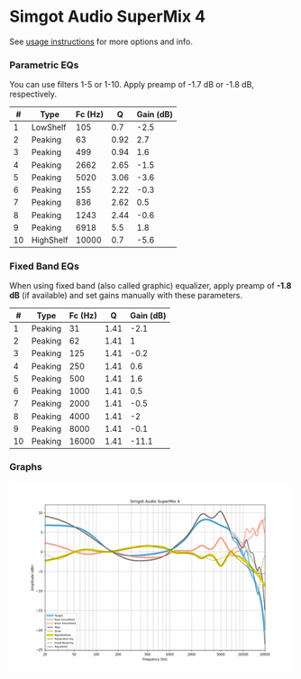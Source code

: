 # Simgot Audio SuperMix 4
See [usage instructions](https://github.com/jaakkopasanen/AutoEq#usage) for more options and info.

### Parametric EQs
You can use filters 1-5 or 1-10. Apply preamp of -1.7 dB or -1.8 dB, respectively.

|   # | Type      |   Fc (Hz) |    Q |   Gain (dB) |
|-----|-----------|-----------|------|-------------|
|   1 | LowShelf  |       105 | 0.7  |        -2.5 |
|   2 | Peaking   |        63 | 0.92 |         2.7 |
|   3 | Peaking   |       499 | 0.94 |         1.6 |
|   4 | Peaking   |      2662 | 2.65 |        -1.5 |
|   5 | Peaking   |      5020 | 3.06 |        -3.6 |
|   6 | Peaking   |       155 | 2.22 |        -0.3 |
|   7 | Peaking   |       836 | 2.62 |         0.5 |
|   8 | Peaking   |      1243 | 2.44 |        -0.6 |
|   9 | Peaking   |      6918 | 5.5  |         1.8 |
|  10 | HighShelf |     10000 | 0.7  |        -5.6 |

### Fixed Band EQs
When using fixed band (also called graphic) equalizer, apply preamp of **-1.8 dB** (if available) and set gains manually with these parameters.

|   # | Type    |   Fc (Hz) |    Q |   Gain (dB) |
|-----|---------|-----------|------|-------------|
|   1 | Peaking |        31 | 1.41 |        -2.1 |
|   2 | Peaking |        62 | 1.41 |         1   |
|   3 | Peaking |       125 | 1.41 |        -0.2 |
|   4 | Peaking |       250 | 1.41 |         0.6 |
|   5 | Peaking |       500 | 1.41 |         1.6 |
|   6 | Peaking |      1000 | 1.41 |         0.5 |
|   7 | Peaking |      2000 | 1.41 |        -0.5 |
|   8 | Peaking |      4000 | 1.41 |        -2   |
|   9 | Peaking |      8000 | 1.41 |        -0.1 |
|  10 | Peaking |     16000 | 1.41 |       -11.1 |

### Graphs
![](./Simgot%20Audio%20SuperMix%204.png)
